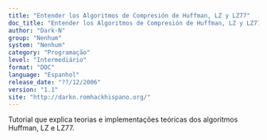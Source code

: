 ```yaml
---
title: "Entender los Algoritmos de Compresión de Huffman, LZ y LZ77"
doc_title: "Entender los Algoritmos de Compresión de Huffman, LZ y LZ77"
author: "Dark-N"
group: "Nenhum"
system: "Nenhum"
category: "Programação"
level: "Intermediário"
format: "DOC"
language: "Espanhol"
release_date: "??/12/2006"
version: "1.1"
site: "http://darkn.romhackhispano.org/"
---
```

Tutorial que explica teorias e implementações teóricas dos algoritmos Huffman, LZ e LZ77.
